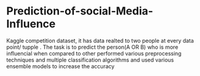 # Prediction-of-social-Media-Influence

Kaggle competition dataset, it has data realted to two people at every data point/ tupple .
The task is to predict the person(A OR B) who is more influencial when compared to other
performed various preprocessing techniques and multiple classification algorithms and used 
various ensemble models to increase the accuracy

